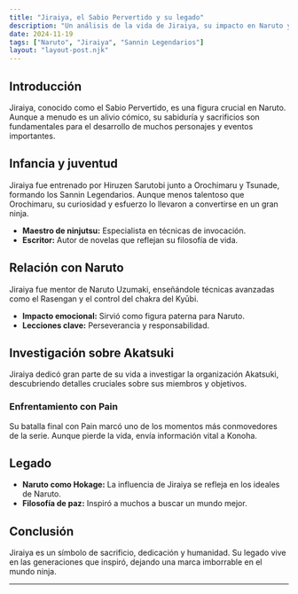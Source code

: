 ```yaml
---
title: "Jiraiya, el Sabio Pervertido y su legado"
description: "Un análisis de la vida de Jiraiya, su impacto en Naruto y su papel como uno de los Sannin Legendarios."
date: 2024-11-19
tags: ["Naruto", "Jiraiya", "Sannin Legendarios"]
layout: "layout-post.njk"
---
```


## Introducción

Jiraiya, conocido como el Sabio Pervertido, es una figura crucial en Naruto. Aunque a menudo es un alivio cómico, su sabiduría y sacrificios son fundamentales para el desarrollo de muchos personajes y eventos importantes.

## Infancia y juventud

Jiraiya fue entrenado por Hiruzen Sarutobi junto a Orochimaru y Tsunade, formando los Sannin Legendarios. Aunque menos talentoso que Orochimaru, su curiosidad y esfuerzo lo llevaron a convertirse en un gran ninja.

- **Maestro de ninjutsu:** Especialista en técnicas de invocación.
- **Escritor:** Autor de novelas que reflejan su filosofía de vida.

## Relación con Naruto

Jiraiya fue mentor de Naruto Uzumaki, enseñándole técnicas avanzadas como el Rasengan y el control del chakra del Kyūbi.

- **Impacto emocional:** Sirvió como figura paterna para Naruto.
- **Lecciones clave:** Perseverancia y responsabilidad.

## Investigación sobre Akatsuki

Jiraiya dedicó gran parte de su vida a investigar la organización Akatsuki, descubriendo detalles cruciales sobre sus miembros y objetivos.

### Enfrentamiento con Pain
Su batalla final con Pain marcó uno de los momentos más conmovedores de la serie. Aunque pierde la vida, envía información vital a Konoha.

## Legado

- **Naruto como Hokage:** La influencia de Jiraiya se refleja en los ideales de Naruto.
- **Filosofía de paz:** Inspiró a muchos a buscar un mundo mejor.

## Conclusión

Jiraiya es un símbolo de sacrificio, dedicación y humanidad. Su legado vive en las generaciones que inspiró, dejando una marca imborrable en el mundo ninja.

---

